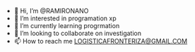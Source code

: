 - 👋 Hi, I’m @RAMIRONANO
- 👀 I’m interested in programation xp
- 🌱 I’m currently learning progrmation
- 💞️ I’m looking to collaborate on investigation
- 📫 How to reach me LOGISTICAFRONTERIZA@GMAIL.COM

<!---
RAMIRONANO/RAMIRONANO is a ✨ special ✨ repository because its `README.md` (this file) appears on your GitHub profile.
You can click the Preview link to take a look at your changes.
--->
